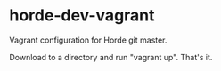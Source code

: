 horde-dev-vagrant
=================

Vagrant configuration for Horde git master.

Download to a directory and run "vagrant up".  That's it.
